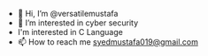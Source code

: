 - 👋 Hi, I’m @versatilemustafa
- 👀 I’m interested in cyber security
- I'm interested in C Language
- 📫 How to reach me syedmustafa019@gmail.com

<!---
versatilemustafa/versatilemustafa is a ✨ special ✨ repository because its `README.md` (this file) appears on your GitHub profile.
You can click the Preview link to take a look at your changes.
--->
